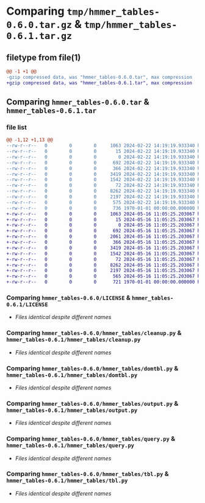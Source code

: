 # Comparing `tmp/hmmer_tables-0.6.0.tar.gz` & `tmp/hmmer_tables-0.6.1.tar.gz`

## filetype from file(1)

```diff
@@ -1 +1 @@
-gzip compressed data, was "hmmer_tables-0.6.0.tar", max compression
+gzip compressed data, was "hmmer_tables-0.6.1.tar", max compression
```

## Comparing `hmmer_tables-0.6.0.tar` & `hmmer_tables-0.6.1.tar`

### file list

```diff
@@ -1,12 +1,13 @@
--rw-r--r--   0        0        0     1063 2024-02-22 14:19:19.933340 hmmer_tables-0.6.0/LICENSE
--rw-r--r--   0        0        0       15 2024-02-22 14:19:19.933340 hmmer_tables-0.6.0/README.md
--rw-r--r--   0        0        0        0 2024-02-22 14:19:19.933340 hmmer_tables-0.6.0/hmmer_tables/__init__.py
--rw-r--r--   0        0        0      692 2024-02-22 14:19:19.933340 hmmer_tables-0.6.0/hmmer_tables/cleanup.py
--rw-r--r--   0        0        0      366 2024-02-22 14:19:19.933340 hmmer_tables-0.6.0/hmmer_tables/csv_iter.py
--rw-r--r--   0        0        0     3419 2024-02-22 14:19:19.933340 hmmer_tables-0.6.0/hmmer_tables/domtbl.py
--rw-r--r--   0        0        0     1542 2024-02-22 14:19:19.933340 hmmer_tables-0.6.0/hmmer_tables/output.py
--rw-r--r--   0        0        0       72 2024-02-22 14:19:19.933340 hmmer_tables-0.6.0/hmmer_tables/path_like.py
--rw-r--r--   0        0        0     8262 2024-02-22 14:19:19.933340 hmmer_tables-0.6.0/hmmer_tables/query.py
--rw-r--r--   0        0        0     2197 2024-02-22 14:19:19.933340 hmmer_tables-0.6.0/hmmer_tables/tbl.py
--rw-r--r--   0        0        0      575 2024-02-22 14:19:19.933340 hmmer_tables-0.6.0/pyproject.toml
--rw-r--r--   0        0        0      736 1970-01-01 00:00:00.000000 hmmer_tables-0.6.0/PKG-INFO
+-rw-r--r--   0        0        0     1063 2024-05-16 11:05:25.203067 hmmer_tables-0.6.1/LICENSE
+-rw-r--r--   0        0        0       15 2024-05-16 11:05:25.203067 hmmer_tables-0.6.1/README.md
+-rw-r--r--   0        0        0        0 2024-05-16 11:05:25.203067 hmmer_tables-0.6.1/hmmer_tables/__init__.py
+-rw-r--r--   0        0        0      692 2024-05-16 11:05:25.203067 hmmer_tables-0.6.1/hmmer_tables/cleanup.py
+-rw-r--r--   0        0        0     2061 2024-05-16 11:05:25.203067 hmmer_tables-0.6.1/hmmer_tables/cli.py
+-rw-r--r--   0        0        0      366 2024-05-16 11:05:25.203067 hmmer_tables-0.6.1/hmmer_tables/csv_iter.py
+-rw-r--r--   0        0        0     3419 2024-05-16 11:05:25.203067 hmmer_tables-0.6.1/hmmer_tables/domtbl.py
+-rw-r--r--   0        0        0     1542 2024-05-16 11:05:25.203067 hmmer_tables-0.6.1/hmmer_tables/output.py
+-rw-r--r--   0        0        0       72 2024-05-16 11:05:25.203067 hmmer_tables-0.6.1/hmmer_tables/path_like.py
+-rw-r--r--   0        0        0     8262 2024-05-16 11:05:25.203067 hmmer_tables-0.6.1/hmmer_tables/query.py
+-rw-r--r--   0        0        0     2197 2024-05-16 11:05:25.203067 hmmer_tables-0.6.1/hmmer_tables/tbl.py
+-rw-r--r--   0        0        0      565 2024-05-16 11:05:25.203067 hmmer_tables-0.6.1/pyproject.toml
+-rw-r--r--   0        0        0      721 1970-01-01 00:00:00.000000 hmmer_tables-0.6.1/PKG-INFO
```

### Comparing `hmmer_tables-0.6.0/LICENSE` & `hmmer_tables-0.6.1/LICENSE`

 * *Files identical despite different names*

### Comparing `hmmer_tables-0.6.0/hmmer_tables/cleanup.py` & `hmmer_tables-0.6.1/hmmer_tables/cleanup.py`

 * *Files identical despite different names*

### Comparing `hmmer_tables-0.6.0/hmmer_tables/domtbl.py` & `hmmer_tables-0.6.1/hmmer_tables/domtbl.py`

 * *Files identical despite different names*

### Comparing `hmmer_tables-0.6.0/hmmer_tables/output.py` & `hmmer_tables-0.6.1/hmmer_tables/output.py`

 * *Files identical despite different names*

### Comparing `hmmer_tables-0.6.0/hmmer_tables/query.py` & `hmmer_tables-0.6.1/hmmer_tables/query.py`

 * *Files identical despite different names*

### Comparing `hmmer_tables-0.6.0/hmmer_tables/tbl.py` & `hmmer_tables-0.6.1/hmmer_tables/tbl.py`

 * *Files identical despite different names*

